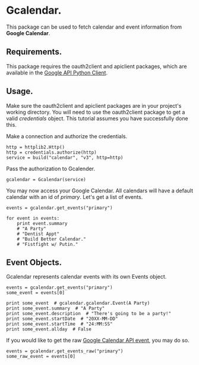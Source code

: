 # Gcalendar.
This package can be used to fetch calendar and event information from **Google Calendar**.

## Requirements.
This package requires the oauth2client and apiclient packages, which are available in the [Google API Python Client](https://code.google.com/p/google-api-python-client/downloads/list).

## Usage.
Make sure the oauth2client and apiclient packages are in your project's working directory. You will need to use the oauth2client package to get a valid *credentials* object. This tutorial assumes you have successfully done this.

Make a connection and authorize the credentials.

    http = httplib2.Http()
    http = credentials.authorize(http)
    service = build("calendar", "v3", http=http)

Pass the authorization to Gcalender.

    gcalendar = Gcalendar(service)

You may now access your Google Calendar. All calendars will have a default calendar with an id of *primary*. Let's get a list of events.

    events = gcalendar.get_events("primary")
    
    for event in events:
        print event.summary
        # "A Party"
        # "Dentist Appt"
        # "Build Better Calendar."
        # "Fistfight w/ Putin."

## Event Objects.

Gcalendar represents calendar events with its own Events object.

    events = gcalendar.get_events("primary")
    some_event = events[0]

    print some_event  # gcalendar.gcalendar.Event(A Party)
    print some_event.summary  # "A Party"
    print some_event.description  # "There's going to be a party!"
    print some_event.startDate  # "20XX-MM-DD"
    print some_event.startTime  # "24:MM:SS"
    print some_event.allday  # False

If you would like to get the raw [Google Calendar API event](https://developers.google.com/google-apps/calendar/v3/reference/events), you may do so.

    events = gcalendar.get_events_raw("primary")
    some_raw_event = events[0]